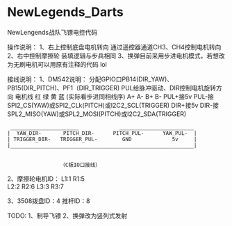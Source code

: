 # NewLegends_Darts
 NewLengends战队飞镖电控代码

操作说明：
1、右上控制底盘电机转向 通过遥控器通道CH3、CH4控制电机转向
2、右中控制摩擦轮  装填逻辑与步兵相同
3、换弹目前采用步进电机模式，若想改为无刷电机可以用原有注释的代码   lol

接线说明：
1、DM542说明：
    分配GPIO口PB14(DIR_YAW)、PB15(DIR_PITCH)、PF1（DIR_TRIGGER) 
    PUL给脉冲驱动、DIR控制电机旋转方向
    电机线 红  绿  黄  蓝 (实际看步进同相线序)
          A+  A-  B+  B-
    PUL+接5v
    PUL-接SPI2_CS(YAW)或SPI2_CLk(PITCH)或I2C2_SCL(TRIGGER)
    DIR+接5v
    DIR-接SPL2_MISO(YAW)或SPL2_MOSI(PITCH)或I2C2_SDA(TRIGGER)

     ______________________             ________________________
    |  YAW_DIR-       PITCH_DIR-      PITCH_PUL-      YAW_PUL-  |
    | TRIGGER_DIR-   TRIGGER_PUL-        GND             5v     |
    |___________________________________________________________|
                 
                 
                     （C板IO口接线）      
2、摩擦轮电机ID：
L1:1       R1:5        
L2:2       R2:6
L3:3       R3:7

3、3508拨盘ID：4 推杆ID：8

TODO:
1、制导飞镖
2、换弹改为竖列式发射